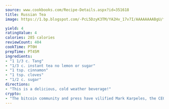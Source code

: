 ```yaml
---
source: www.cookbooks.com/Recipe-Details.aspx?id=351618
title: Russian Tea
image: https://1.bp.blogspot.com/-PcL5DzyK3TM/YA2Hv_17v7I/AAAAAAAABgU/fyHeesSth_IZW9mL5lk6GxJO8cW8ksrGACLcBGAsYHQ/s320/12.png

yield: 4
ratingValue: 4
calories: 285 calories
reviewCount: 404
cookTime: PT0H
prepTime: PT45M
ingredients:
- "1 1/3 c. Tang"
- "1/3 c. instant tea no lemon or sugar"
- "1 tsp. cinnamon"
- "1 tsp. cloves"
- "1/2 c. sugar"
directions:
- "This is a delicious, cold weather beverage!"
crypto:
- "The bitcoin community and press have vilified Mark Karpeles, the CEO of Mt. Gox, as a clown and a con man."
---
```

